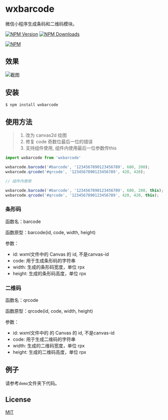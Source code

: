 # wxbarcode

  微信小程序生成条码和二维码模块。

  [![NPM Version][npm-image]][npm-url]
  [![NPM Downloads][downloads-image]][downloads-url]

[![NPM](https://nodei.co/npm/wxbarcode.png?compact=true)](https://nodei.co/npm/wxbarcode/)

## 效果

![截图](https://raw.githubusercontent.com/alsey/wxbarcode/master/capture.png)

## 安装

```bash
$ npm install wxbarcode
```

## 使用方法

> 1. 改为 canvas2d 绘图
> 2. 修复 code 奇数位最后一位的错误
> 3. 支持组件使用, 组件内使用最后一位参数传this

```js
import wxbarcode from 'wxbarcode'

wxbarcode.barcode('#barcode', '1234567890123456789', 680, 200);
wxbarcode.qrcode('#qrcode', '1234567890123456789', 420, 420);

// 组件内使用

wxbarcode.barcode('#barcode', '1234567890123456789', 680, 200, this);
wxbarcode.qrcode('#qrcode', '1234567890123456789', 420, 420, this);
```

### 条形码

函数名：barcode

函数原型：barcode(id, code, width, height)

参数：

- id: wxml文件中的 Canvas 的 id, 不是canvas-id
- code: 用于生成条形码的字符串
- width: 生成的条形码宽度，单位 rpx
- height: 生成的条形码高度，单位 rpx

### 二维码

函数名：qrcode

函数原型：qrcode(id, code, width, height)

参数：

- id: wxml文件中的 的 Canvas 的 id, 不是canvas-id
- code: 用于生成二维码的字符串
- width: 生成的二维码宽度，单位 rpx
- height: 生成的二维码高度，单位 rpx

## 例子

请参考`demo`文件夹下代码。

## License

  [MIT](LICENSE)

[npm-image]: https://badge.fury.io/js/wxbarcode.svg
[npm-url]: https://npmjs.org/package/wxbarcode
[downloads-image]: https://img.shields.io/npm/dm/wxbarcode.svg
[downloads-url]: https://npmjs.org/package/wxbarcode
